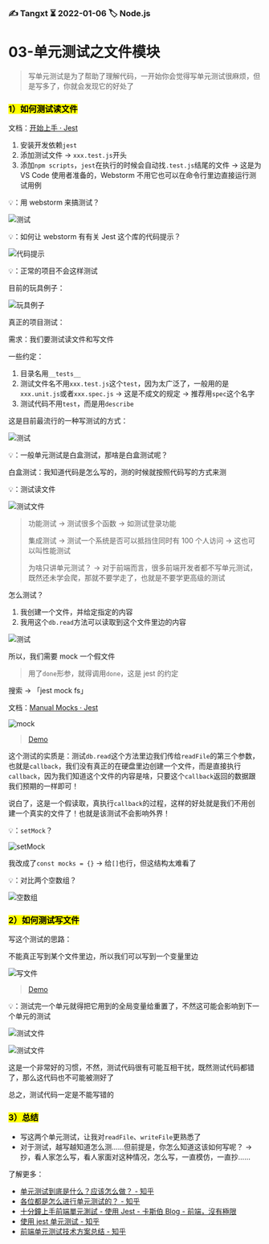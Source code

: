 ### ✍️ Tangxt ⏳ 2022-01-06 🏷️ Node.js

# 03-单元测试之文件模块

> 写单元测试是为了帮助了理解代码，一开始你会觉得写单元测试很麻烦，但是写多了，你就会发现它的好处了

### <mark>1）如何测试读文件</mark>

文档：[开始上手 · Jest](https://jestjs.io/zh-Hans/docs/getting-started)

1. 安装开发依赖`jest`
2. 添加测试文件 -> `xxx.test.js`开头
3. 添加`npm scripts`，`jest`在执行的时候会自动找`.test.js`结尾的文件 -> 这是为 VS Code 使用者准备的，Webstorm 不用它也可以在命令行里边直接运行测试用例

💡：用 webstorm 来搞测试？

![测试](assets/img/2022-01-06-11-46-44.png)

💡：如何让 webstorm 有有关 Jest 这个库的代码提示？

![代码提示](assets/img/2022-01-06-11-43-20.png)

💡：正常的项目不会这样测试

目前的玩具例子：

![玩具例子](assets/img/2022-01-06-11-48-47.png)

真正的项目测试：

需求：我们要测试读文件和写文件

一些约定：

1. 目录名用`__tests__`
2. 测试文件名不用`xxx.test.js`这个`test`，因为太广泛了，一般用的是`xxx.unit.js`或者`xxx.spec.js` -> 这是不成文的规定 -> 推荐用`spec`这个名字
3. 测试代码不用`test`，而是用`describe`

这是目前最流行的一种写测试的方式：

![测试](assets/img/2022-01-06-11-55-05.png)

💡：一般单元测试是白盒测试，那啥是白盒测试呢？

白盒测试：我知道代码是怎么写的，测的时候就按照代码写的方式来测

💡：测试读文件

![测试文件](assets/img/2022-01-06-12-42-38.png)

> 功能测试 -> 测试很多个函数 -> 如测试登录功能
> 
> 集成测试 -> 测试一个系统是否可以抵挡住同时有 100 个人访问 -> 这也可以叫性能测试
> 
> 为啥只讲单元测试？ -> 对于前端而言，很多前端开发者都不写单元测试，既然还未学会爬，那就不要学走了，也就是不要学更高级的测试

怎么测试？

1. 我创建一个文件，并给定指定的内容
2. 我用这个`db.read`方法可以读取到这个文件里边的内容

![测试](assets/img/2022-01-06-17-58-37.png)

所以，我们需要 mock 一个假文件

> 用了`done`形参，就得调用`done`，这是 jest 的约定

搜索 -> 「jest mock fs」

文档：[Manual Mocks · Jest](https://jestjs.io/docs/manual-mocks)

![mock](assets/img/2022-01-06-18-17-06.png)

> [Demo](https://github.com/ppambler/fe-diligence-demo/commit/0883559)

这个测试的实质是：测试`db.read`这个方法里边我们传给`readFile`的第三个参数，也就是`callback`，我们没有真正的在硬盘里边创建一个文件，而是直接执行`callback`，因为我们知道这个文件的内容是啥，只要这个`callback`返回的数据跟我们预期的一样即可！

说白了，这是一个假读取，真执行`callback`的过程，这样的好处就是我们不用创建一个真实的文件了！也就是该测试不会影响外界！

💡：`setMock`？

![setMock](assets/img/2022-01-06-19-07-09.png)

我改成了`const mocks = {}` -> 给`[]`也行，但这结构太难看了

💡：对比两个空数组？

![空数组](assets/img/2022-01-06-18-26-16.png)

### <mark>2）如何测试写文件</mark>

写这个测试的思路：

不能真正写到某个文件里边，所以我们可以写到一个变量里边

![写文件](assets/img/2022-01-06-20-00-09.png)

> [Demo](https://github.com/ppambler/fe-diligence-demo/commit/9e96d15)

💡：测试完一个单元就得把它用到的全局变量给重置了，不然这可能会影响到下一个单元的测试

![测试文件](assets/img/2022-01-06-12-57-34.png)

![测试文件](assets/img/2022-01-06-20-09-26.png)

这是一个非常好的习惯，不然，测试代码很有可能互相干扰，既然测试代码都错了，那么这代码也不可能被测好了

总之，测试代码一定是不能写错的

### <mark>3）总结</mark>

- 写这两个单元测试，让我对`readFile`、`writeFile`更熟悉了
- 对于测试，越写越知道怎么测……但前提是，你怎么知道这该如何写呢？ -> 抄，看人家怎么写，看人家面对这种情况，怎么写，一直模仿，一直抄……

了解更多：

- [单元测试到底是什么？应该怎么做？ - 知乎](https://www.zhihu.com/question/28729261)
- [各位都是怎么进行单元测试的？ - 知乎](https://www.zhihu.com/question/27313846)
- [十分鐘上手前端單元測試 - 使用 Jest - 卡斯伯 Blog - 前端，沒有極限](https://wcc723.github.io/development/2020/02/02/jest-intro/)
- [使用 jest 单元测试 - 知乎](https://zhuanlan.zhihu.com/p/323571051)
- [前端单元测试技术方案总结 - 知乎](https://zhuanlan.zhihu.com/p/354206188)